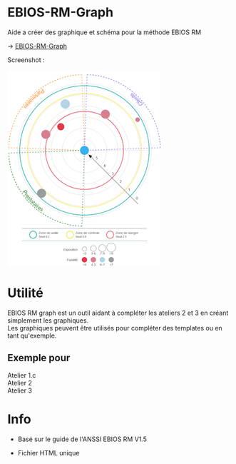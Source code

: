# EBIOS-RM-Graph
Aide a créer des graphique et schéma pour la méthode EBIOS RM


-> [EBIOS-RM-Graph](https://seb1k.github.io/EBIOS-RM-Graph/ebios-rm-graph.html)


Screenshot :

![Screenshot of EBIOS RM cartographie de dangerosité](https://raw.githubusercontent.com/seb1k/EBIOS-RM-Graph/refs/heads/main/carto-exemple.png)

# Utilité
EBIOS RM graph est un outil aidant à compléter les ateliers 2 et 3 en créant simplement les graphiques. <br />
Les graphiques peuvent être utilisés pour compléter des templates ou en tant qu'exemple.

## Exemple pour
Atelier 1.c <br />
Atelier 2 <br />
Atelier 3 <br />


# Info
- Basé sur le guide de l'ANSSI EBIOS RM V1.5

- Fichier HTML unique

